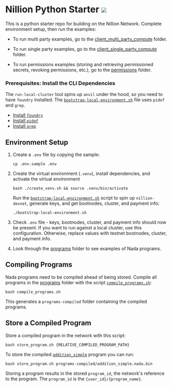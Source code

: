 # Nillion Python Starter <a href="https://github.com/NillionNetwork/nillion-python-starter/blob/main/LICENSE"><img src="https://img.shields.io/badge/license-MIT-blue.svg"></a>

This is a python starter repo for building on the Nillion Network. Complete environment setup, then run the examples:

- To run multi party examples, go to the [client_multi_party_compute](./client_multi_party_compute) folder.

- To run single party examples, go to the [client_single_party_compute](./client_single_party_compute) folder.

- To run permissions examples (storing and retrieving permissioned secrets, revoking permissions, etc.), go to the [permissions](./permissions) folder.

### Prerequisites: Install the CLI Dependencies

The `run-local-cluster` tool spins up `anvil` under the hood, so you need to have `foundry` installed. The [`bootstrap-local-environment.sh`](./bootstrap-local-environment.sh) file uses `pidof` and `grep`.

- [Install `foundry`](https://book.getfoundry.sh/getting-started/installation)
- [Install `pidof`](https://command-not-found.com/pidof)
- [Install `grep`](https://command-not-found.com/grep)

## Environment Setup

1. Create a `.env` file by copying the sample:

   ```shell
   cp .env.sample .env
   ```

2. Create the virtual environment (`.venv`), install dependencies, and activate the virtual environment

   ```shell
   bash ./create_venv.sh && source .venv/bin/activate
   ```

   Run the [`bootstrap-local-environment.sh`](./bootstrap-local-environment.sh) script to spin up `nillion-devnet`, generate keys, and get bootnodes, cluster, and payment info:

   ```shell
   ./bootstrap-local-environment.sh
   ```

3. Check `.env` file - keys, bootnodes, cluster, and payment info should now be present. If you want to run against a local cluster, use this configuration. Otherwise, replace values with testnet bootnodes, cluster, and payment info.

4. Look through the [programs](./programs/) folder to see examples of Nada programs.

## Compiling Programs

Nada programs need to be compiled ahead of being stored. Compile all programs in the [programs](./programs/) folder with the script [`compile_programs.sh`](./compile_programs.sh):

```shell
bash compile_programs.sh
```

This generates a `programs-compiled` folder containing the compiled programs.

## Store a Compiled Program

Store a compiled program in the network with this script:

```shell
bash store_program.sh {RELATIVE_COMPILED_PROGRAM_PATH}
```

To store the compiled [`addition_simple`](./programs/addition_simple.py) program you can run:

```shell
bash store_program.sh programs-compiled/addition_simple.nada.bin
```

Storing a program results in the stored `program_id`, the network's reference to the program. The `program_id` is the `{user_id}/{program_name}`.
